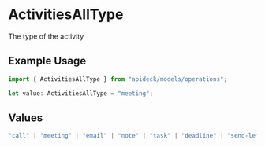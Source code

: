 # ActivitiesAllType

The type of the activity

## Example Usage

```typescript
import { ActivitiesAllType } from "apideck/models/operations";

let value: ActivitiesAllType = "meeting";
```

## Values

```typescript
"call" | "meeting" | "email" | "note" | "task" | "deadline" | "send-letter" | "send-quote" | "other"
```